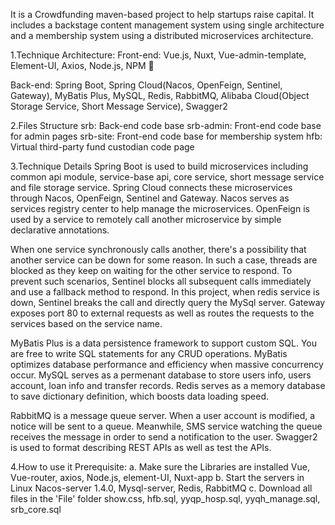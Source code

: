 It is a Crowdfunding maven-based project to help startups raise capital. It includes a backstage content management system using single architecture and a membership system using a distributed microservices architecture. 

1.Technique Architecture: 
Front-end: Vue.js, Nuxt, Vue-admin-template, Element-UI, Axios, Node.js, NPM  

Back-end: Spring Boot, Spring Cloud(Nacos, OpenFeign, Sentinel, Gateway), MyBatis Plus, MySQL, Redis, RabbitMQ, Alibaba Cloud(Object Storage Service, Short Message Service), Swagger2

2.Files Structure
srb: Back-end code base
srb-admin: Front-end code base for admin pages
srb-site: Front-end code base for membership system
hfb: Virtual third-party fund custodian code page

3.Technique Details
Spring Boot is used to build microservices including common api module, service-base api, core service, short message service and file storage service. Spring Cloud connects these microservices through Nacos, OpenFeign, Sentinel and Gateway. Nacos serves as services registry center to help manage the microservices. OpenFeign is used by a service to remotely call another microservice by simple declarative annotations. 

When one service synchronously calls another, there's a possibility that another service can be down for some reason. In such a case, threads are blocked as they keep on waiting for the other service to respond. To prevent such scenarios, Sentinel blocks all subsequent calls immediately and use a fallback method to respond. In this project, when redis service is down, Sentinel breaks the call and directly query the MySql server. Gateway exposes port 80 to external requests as well as routes the requests to the services based on the service name. 

MyBatis Plus is a data persistence framework to support custom SQL. You are free to write SQL statements for any CRUD operations. MyBatis optimizes database performance and efficiency when massive concurrency occur. MySQL serves as a permenant database to store users info, users account, loan info and transfer records. Redis serves as a memory database to save dictionary definition, which boosts data loading speed.

RabbitMQ is a message queue server. When a user account is modified, a notice will be sent to a queue. Meanwhile, SMS service watching the queue receives the message in order to send a notification to the user. Swagger2 is used to format describing REST APIs as well as test the APIs.

4.How to use it 
Prerequisite:
a. Make sure the Libraries are installed
Vue, Vue-router, axios, Node.js, element-UI, Nuxt-app
b. Start the servers in Linux 
Nacos-server 1.4.0, Mysql-server, Redis, RabbitMQ
c. Download all files in the 'File' folder
show.css, hfb.sql, yyqp_hosp.sql, yyqh_manage.sql, srb_core.sql

